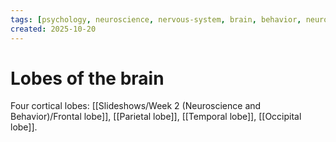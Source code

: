 ```yaml
---
tags: [psychology, neuroscience, nervous-system, brain, behavior, neurotransmitters]
created: 2025-10-20
---
```

# Lobes of the brain

Four cortical lobes: [[Slideshows/Week 2 (Neuroscience and Behavior)/Frontal lobe]], [[Parietal lobe]], [[Temporal lobe]], [[Occipital lobe]].
